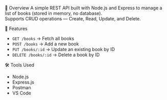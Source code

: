 📌 Overview
A simple REST API built with Node.js and Express to manage a list of books (stored in memory, no database).  
Supports CRUD operations — Create, Read, Update, and Delete.

🚀 Features
- `GET /books` → Fetch all books  
- `POST /books` → Add a new book  
- `PUT /books/:id` → Update an existing book by ID  
- `DELETE /books/:id` → Delete a book by ID  

🛠️ Tools Used
- Node.js
- Express.js
- Postman
- VS Code


